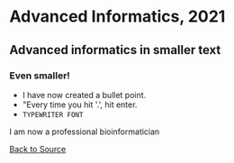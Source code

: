 # Advanced Informatics, 2021
## Advanced informatics in smaller text
### Even smaller!
* I have now created a bullet point.
* "Every time you hit '.', hit enter.
* `TYPEWRITER FONT`

I am now a professional bioinformatician

[Back to Source](https://github.com/Javelarb/Advanced_Informatics_2021)
